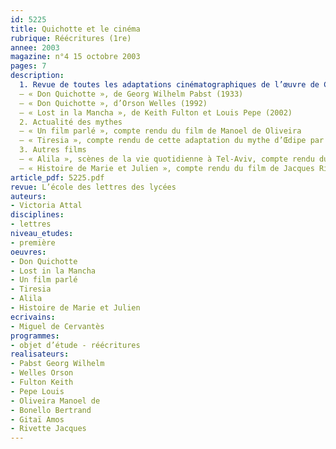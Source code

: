 ```yaml
---
id: 5225
title: Quichotte et le cinéma
rubrique: Réécritures (1re)
annee: 2003
magazine: n°4 15 octobre 2003
pages: 7
description: 
  1. Revue de toutes les adaptations cinématographiques de l’œuvre de Cervantès :
  – « Don Quichotte », de Georg Wilhelm Pabst (1933)
  – « Don Quichotte », d’Orson Welles (1992)
  – « Lost in la Mancha », de Keith Fulton et Louis Pepe (2002)
  2. Actualité des mythes
  – « Un film parlé », compte rendu du film de Manoel de Oliveira
  – « Tiresia », compte rendu de cette adaptation du mythe d’Œdipe par Bertrand Bonello
  3. Autres films
  – « Alila », scènes de la vie quotidienne à Tel-Aviv, compte rendu du film d’Amos Gitaï
  – « Histoire de Marie et Julien », compte rendu du film de Jacques Rivette
article_pdf: 5225.pdf
revue: L’école des lettres des lycées
auteurs:
- Victoria Attal
disciplines:
- lettres
niveau_etudes:
- première
oeuvres:
- Don Quichotte
- Lost in la Mancha
- Un film parlé
- Tiresia
- Alila
- Histoire de Marie et Julien
ecrivains:
- Miguel de Cervantès
programmes:
- objet d’étude - réécritures
realisateurs:
- Pabst Georg Wilhelm
- Welles Orson
- Fulton Keith
- Pepe Louis
- Oliveira Manoel de
- Bonello Bertrand
- Gitaï Amos
- Rivette Jacques
---
```

